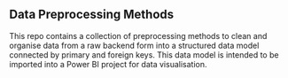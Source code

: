 ## Data Preprocessing Methods

This repo contains a collection of preprocessing methods to clean and organise data from a raw backend form into a structured data model connected by primary and foreign keys. This data model is intended to be imported into a Power BI project for data visualisation. 